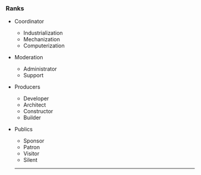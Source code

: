 ### Ranks
- Coordinator
  - Industrialization
  - Mechanization
  - Computerization

- Moderation
  - Administrator
  - Support

- Producers
  - Developer
  - Architect
  - Constructor
  - Builder

- Publics
  - Sponsor
  - Patron
  - Visitor
  - Silent
  ------
